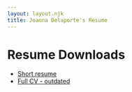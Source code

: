 ```yaml
---
layout: layout.njk
title: Joanna Delaporte's Resume
---
```


# Resume Downloads

- [Short resume](/2021_Resume_JoannaDelaporte_Architect.pdf)
- [Full CV - outdated](/2019_Resume_Full_JoannaDelaporte.pdf)
